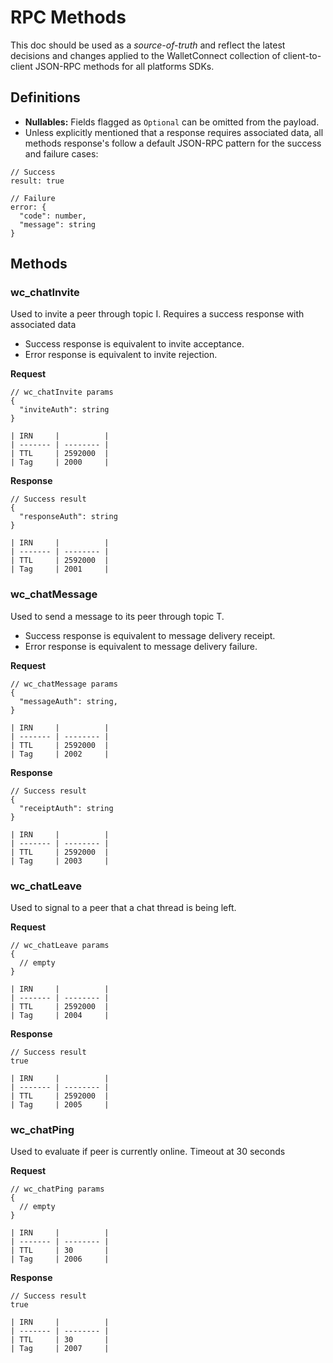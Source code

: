 # RPC Methods

This doc should be used as a _source-of-truth_ and reflect the latest decisions and changes applied to the WalletConnect collection of client-to-client JSON-RPC methods for all platforms SDKs.

## Definitions

- **Nullables:** Fields flagged as `Optional` can be omitted from the payload.
- Unless explicitly mentioned that a response requires associated data, all methods response's follow a default JSON-RPC pattern for the success and failure cases:

```jsonc
// Success
result: true

// Failure
error: {
  "code": number,
  "message": string
}
```

## Methods

### wc_chatInvite

Used to invite a peer through topic I. Requires a success response with associated data

- Success response is equivalent to invite acceptance.
- Error response is equivalent to invite rejection.

**Request**

```jsonc
// wc_chatInvite params
{
  "inviteAuth": string
}

| IRN     |          |
| ------- | -------- |
| TTL     | 2592000  |
| Tag     | 2000     |

```

**Response**

```jsonc
// Success result
{
  "responseAuth": string
}

| IRN     |          |
| ------- | -------- |
| TTL     | 2592000  |
| Tag     | 2001     |
```

### wc_chatMessage

Used to send a message to its peer through topic T.

- Success response is equivalent to message delivery receipt.
- Error response is equivalent to message delivery failure.

**Request**

```jsonc
// wc_chatMessage params
{
  "messageAuth": string,
}

| IRN     |          |
| ------- | -------- |
| TTL     | 2592000  |
| Tag     | 2002     |
```

**Response**

```jsonc
// Success result
{
  "receiptAuth": string
}

| IRN     |          |
| ------- | -------- |
| TTL     | 2592000  |
| Tag     | 2003     |
```

### wc_chatLeave

Used to signal to a peer that a chat thread is being left.

**Request**

```jsonc
// wc_chatLeave params
{
  // empty
}

| IRN     |          |
| ------- | -------- |
| TTL     | 2592000  |
| Tag     | 2004     |
```

**Response**

```jsonc
// Success result
true

| IRN     |          |
| ------- | -------- |
| TTL     | 2592000  |
| Tag     | 2005     |
```

### wc_chatPing

Used to evaluate if peer is currently online. Timeout at 30 seconds

**Request**

```jsonc
// wc_chatPing params
{
  // empty
}

| IRN     |          |
| ------- | -------- |
| TTL     | 30       |
| Tag     | 2006     |
```

**Response**

```jsonc
// Success result
true

| IRN     |          |
| ------- | -------- |
| TTL     | 30       |
| Tag     | 2007     |
```
